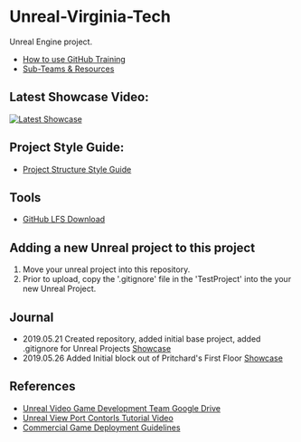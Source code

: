 # Unreal-Virginia-Tech
Unreal Engine project. 
- [How to use GitHub Training](https://docs.google.com/presentation/d/1ucC6p7QOM7wmoIdBJhs1mHnz4R2gZBaIkAMVmGeYpfc/edit#slide=id.p) 
- [Sub-Teams & Resources](https://docs.google.com/document/d/1PrTLaBFsfSzRGOY6iPN4p8MLBQRYS2CQya-JZ6CoFjk/edit)

## Latest Showcase Video: 
[![Latest Showcase](https://img.youtube.com/vi/YzsnV0vsLko/0.jpg)](https://www.youtube.com/watch?v=YzsnV0vsLko)

## Project Style Guide: 
- [Project Structure Style Guide](https://github.com/stephensamonte/ue4-style-guide)

## Tools
- [GitHub LFS Download](https://git-lfs.github.com/)

## Adding a new Unreal project to this project
1) Move your unreal project into this repository. 
2) Prior to upload, copy the '.gitignore' file in the 'TestProject' into the your new Unreal Project.

## Journal
- 2019.05.21 Created repository, added initial base project, added .gitignore for Unreal Projects [Showcase](https://www.youtube.com/watch?v=-L5TGadxr0c)
- 2019.05.26 Added Initial block out of Pritchard's First Floor [Showcase](https://www.youtube.com/watch?v=YzsnV0vsLko)

## References
- [Unreal Video Game Development Team Google Drive](https://drive.google.com/drive/u/0/folders/1m4OXvMCCb2wTcy4Ulu6xz64hy1G2Joqy)
- [Unreal View Port Contorls Tutorial Video](https://www.youtube.com/watch?v=j2CKS6G3G2k)
- [Commercial Game Deployment Guidelines](https://www.unrealengine.com/en-US/release)

